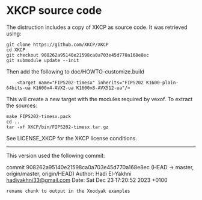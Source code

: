 # XKCP source code

The distruction includes a copy of XKCP as source code. It was retrieved using:

```
git clone https://github.com/XKCP/XKCP
cd XKCP
git checkout 908262a95140e21598ca0a703e45d770a168e8ec
git submodule update --init
```

Then add the following to doc/HOWTO-customize.build
```
    <target name="FIPS202-timesx" inherits="FIPS202 K1600-plain-64bits-ua K1600x4-AVX2-ua K1600x8-AVX512-ua"/>
```
This will create a new target with the modules required by vexof. To extract the sources:
```
make FIPS202-timesx.pack
cd ..
tar -xf XKCP/bin/FIPS202-timesx.tar.gz
```

See LICENSE_XKCP for the XKCP license conditions.

----
This version used the following commit:

commit 908262a95140e21598ca0a703e45d770a168e8ec (HEAD -> master, origin/master, origin/HEAD)
Author: Hadi El-Yakhni <hadiyakhni33@gmail.com>
Date:   Sat Dec 23 17:20:52 2023 +0100

    rename chunk to output in the Xoodyak examples
